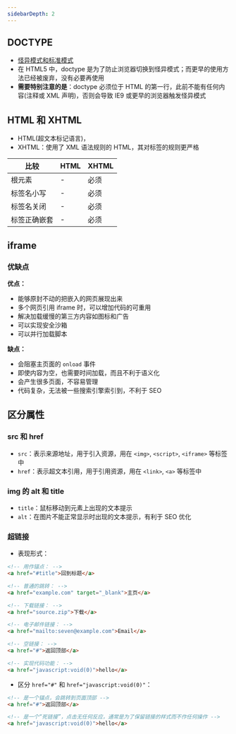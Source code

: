 ```yaml
---
sidebarDepth: 2
---
```


## DOCTYPE

+ [怪异模式和标准模式](https://developer.mozilla.org/zh-CN/docs/Web/HTML/Quirks_Mode_and_Standards_Mode)
+ 在 HTML5 中，doctype 是为了防止浏览器切换到怪异模式；而更早的使用方法已经被废弃，没有必要再使用
+ **需要特别注意的是**：doctype 必须位于 HTML 的第一行，此前不能有任何内容(注释或 XML 声明)，否则会导致 IE9 或更早的浏览器触发怪异模式



## HTML 和 XHTML

+ HTML(超文本标记语言)，
+ XHTML：使用了 XML 语法规则的 HTML，其对标签的规则更严格

|比较|HTML|XHTML|
|-|-|-|
|根元素|-|必须|
|标签名小写|-|必须|
|标签名关闭|-|必须|
|标签正确嵌套|-|必须|




## iframe

### 优缺点

**优点：**
+ 能够原封不动的把嵌入的网页展现出来
+ 多个网页引用 iframe 时，可以增加代码的可重用
+ 解决加载缓慢的第三方内容如图标和广告
+ 可以实现安全沙箱
+ 可以并行加载脚本

**缺点：**
+ 会阻塞主页面的 `onload` 事件
+ 即使内容为空，也需要时间加载，而且不利于语义化
+ 会产生很多页面，不容易管理
+ 代码复杂，无法被一些搜索引擎索引到，不利于 SEO




## 区分属性

### src 和 href

+ `src`：表示来源地址，用于引入资源，用在 `<img>`, `<script>`, `<iframe>` 等标签中
+ `href`：表示超文本引用，用于引用资源，用在 `<link>`, `<a>` 等标签中


### img 的 alt 和 title

+ `title`：鼠标移动到元素上出现的文本提示
+ `alt`：在图片不能正常显示时出现的文本提示，有利于 SEO 优化


### 超链接

+ 表现形式：
```html
<!-- 用作锚点： -->
<a href="#title">回到标题</a>

<!-- 普通的跳转： -->
<a href="example.com" target="_blank">主页</a>

<!-- 下载链接： -->
<a href="source.zip">下载</a>

<!-- 电子邮件链接： -->
<a href="mailto:seven@example.com">Email</a>

<!-- 空链接： -->
<a href="#">返回顶部</a>

<!-- 实现代码功能： -->
<a href="javascript:void(0)">hello</a>
```


+ 区分 `href="#"` 和 `href="javascript:void(0)"`：
```html
<!-- 是一个锚点，会跳转到页面顶部 -->
<a href="#">返回顶部</a>

<!-- 是一个“死链接”，点击无任何反应，通常是为了保留链接的样式而不作任何操作 -->
<a href="javascript:void(0)">hello</a>
```
